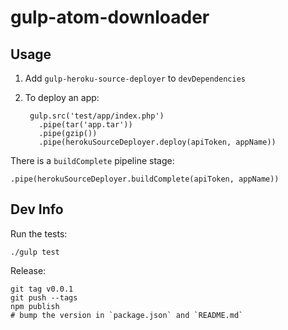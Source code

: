 # gulp-atom-downloader

## Usage

1. Add `gulp-heroku-source-deployer` to `devDependencies`
1. To deploy an app:

        gulp.src('test/app/index.php')
          .pipe(tar('app.tar'))
          .pipe(gzip())
          .pipe(herokuSourceDeployer.deploy(apiToken, appName))

There is a `buildComplete` pipeline stage:

    .pipe(herokuSourceDeployer.buildComplete(apiToken, appName))


## Dev Info

Run the tests:

    ./gulp test

Release:

    git tag v0.0.1
    git push --tags
    npm publish
    # bump the version in `package.json` and `README.md`